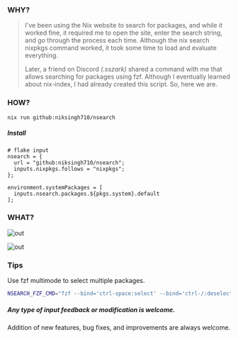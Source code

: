 ### WHY?

> I've been using the Nix website to search for packages, and while it worked fine, it required me to open the site, enter the search string, and go through the process each time. Although the nix search nixpkgs command worked, it took some time to load and evaluate everything.
>
> Later, a friend on Discord *(.sszark)* shared a command with me that allows searching for packages using fzf. Although I eventually learned about nix-index, I had already created this script. So, here we are.

### HOW?

```
nix run github:niksingh710/nsearch
```

##### Install

```
# flake input
nsearch = {
  url = "github:niksingh710/nsearch";
  inputs.nixpkgs.follows = "nixpkgs";
};

environment.systemPackages = [
  inputs.nsearch.packages.${pkgs.system}.default
];
```

### WHAT?

![out](https://github.com/user-attachments/assets/9dc4b25d-529b-4326-91c8-af6dbc35baee)

![out](https://github.com/user-attachments/assets/00c24bf4-6372-4053-a812-383829d81c6e)


### Tips

Use fzf multimode to select multiple packages.

```bash
NSEARCH_FZF_CMD="fzf --bind='ctrl-space:select' --bind='ctrl-/:deselect' "
```

##### Any type of input feedback or modification is welcome.
Addition of new features, bug fixes, and improvements are always welcome.
